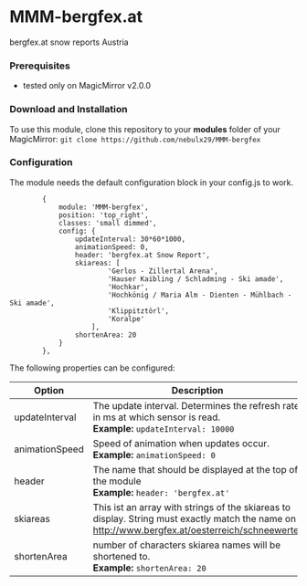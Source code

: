 # MMM-bergfex.at
bergfex.at snow reports Austria

### Prerequisites

- tested only on MagicMirror v2.0.0


### Download and Installation 

To use this module, clone this repository to your __modules__ folder of your MagicMirror: `git clone https://github.com/nebulx29/MMM-bergfex`


### Configuration

The module needs the default configuration block in your config.js to work.

```
		{
			module: 'MMM-bergfex',
			position: 'top_right', 
			classes: 'small dimmed', 
			config: {
			    updateInterval: 30*60*1000,
			    animationSpeed: 0,
			    header: 'bergfex.at Snow Report',
				skiareas: [
						'Gerlos - Zillertal Arena',
						'Hauser Kaibling / Schladming - Ski amade',
						'Hochkar',
						'Hochkönig / Maria Alm - Dienten - Mühlbach - Ski amade',
						'Klippitztörl',
						'Koralpe'
					],
				shortenArea: 20
			}
		},
```

The following properties can be configured:

|Option|Description|Values|Default|
|---|---|---|---|
|updateInterval|The update interval. Determines the refresh rate in ms at which sensor is read.<br>**Example:** `updateInterval: 10000`|int|10000|
|animationSpeed|Speed of animation when updates occur.<br>**Example:** `animationSpeed: 0`|int|0|
|header|The name that should be displayed at the top of the module<br>**Example:** `header: 'bergfex.at'`|String|'bergfex.at'|
|skiareas|This ist an array with strings of the skiareas to display. String must exactly match the name on http://www.bergfex.at/oesterreich/schneewerte/<br>|array of strings|''|
|shortenArea|number of characters skiarea names will be shortened to.<br>**Example:** `shortenArea: 20`|int|20|

